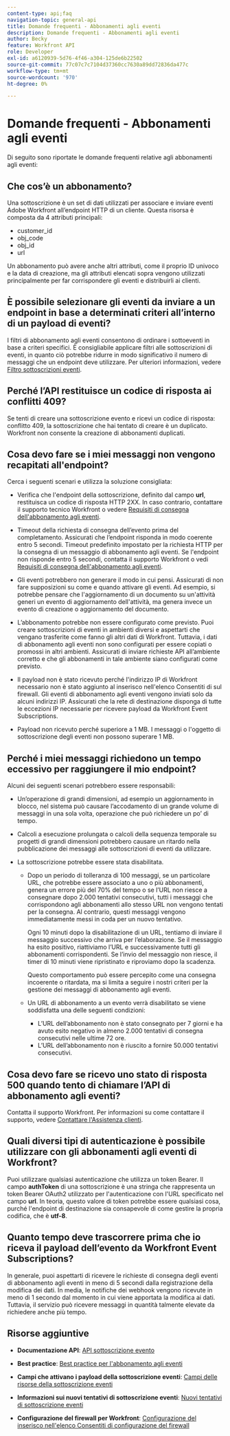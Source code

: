 ```yaml
---
content-type: api;faq
navigation-topic: general-api
title: Domande frequenti - Abbonamenti agli eventi
description: Domande frequenti - Abbonamenti agli eventi
author: Becky
feature: Workfront API
role: Developer
exl-id: a6120939-5d76-4f46-a304-125de6b22502
source-git-commit: 77c07c7c7104d37360cc7630a89dd72836da477c
workflow-type: tm+mt
source-wordcount: '970'
ht-degree: 0%

---
```


# Domande frequenti - Abbonamenti agli eventi

<!--
{{highlighted-preview}}
-->

Di seguito sono riportate le domande frequenti relative agli abbonamenti agli eventi:

## Che cos’è un abbonamento?

Una sottoscrizione è un set di dati utilizzati per associare e inviare eventi Adobe Workfront all’endpoint HTTP di un cliente. Questa risorsa è composta da 4 attributi principali:

* customer_id
* obj_code
* obj_id
* url

Un abbonamento può avere anche altri attributi, come il proprio ID univoco e la data di creazione, ma gli attributi elencati sopra vengono utilizzati principalmente per far corrispondere gli eventi e distribuirli ai clienti.

## È possibile selezionare gli eventi da inviare a un endpoint in base a determinati criteri all’interno di un payload di eventi?

I filtri di abbonamento agli eventi consentono di ordinare i sottoeventi in base a criteri specifici. È consigliabile applicare filtri alle sottoscrizioni di eventi, in quanto ciò potrebbe ridurre in modo significativo il numero di messaggi che un endpoint deve utilizzare. Per ulteriori informazioni, vedere [Filtro sottoscrizioni eventi](../../wf-api/general/event-subs-api.md#event).

## Perché l’API restituisce un codice di risposta ai conflitti 409?

Se tenti di creare una sottoscrizione evento e ricevi un codice di risposta: conflitto 409, la sottoscrizione che hai tentato di creare è un duplicato. Workfront non consente la creazione di abbonamenti duplicati.

## Cosa devo fare se i miei messaggi non vengono recapitati all&#39;endpoint?

Cerca i seguenti scenari e utilizza la soluzione consigliata:

* Verifica che l&#39;endpoint della sottoscrizione, definito dal campo **url**, restituisca un codice di risposta HTTP 2XX. In caso contrario, contattare il supporto tecnico Workfront o vedere [Requisiti di consegna dell&#39;abbonamento agli eventi](../../wf-api/general/setup-event-sub-endpoint.md).

* Timeout della richiesta di consegna dell’evento prima del completamento. Assicurati che l’endpoint risponda in modo coerente entro 5 secondi. Timeout predefinito impostato per la richiesta HTTP per la consegna di un messaggio di abbonamento agli eventi. Se l&#39;endpoint non risponde entro 5 secondi, contatta il supporto Workfront o vedi [Requisiti di consegna dell&#39;abbonamento agli eventi](../../wf-api/general/setup-event-sub-endpoint.md).
* Gli eventi potrebbero non generare il modo in cui pensi. Assicurati di non fare supposizioni su come e quando attivare gli eventi. Ad esempio, si potrebbe pensare che l&#39;aggiornamento di un documento su un&#39;attività generi un evento di aggiornamento dell&#39;attività, ma genera invece un evento di creazione o aggiornamento del documento.
* L’abbonamento potrebbe non essere configurato come previsto. Puoi creare sottoscrizioni di eventi in ambienti diversi e aspettarti che vengano trasferite come fanno gli altri dati di Workfront. Tuttavia, i dati di abbonamento agli eventi non sono configurati per essere copiati o promossi in altri ambienti. Assicurati di inviare richieste API all’ambiente corretto e che gli abbonamenti in tale ambiente siano configurati come previsto.
* Il payload non è stato ricevuto perché l&#39;indirizzo IP di Workfront necessario non è stato aggiunto al inserisco nell&#39;elenco Consentiti di sul firewall. Gli eventi di abbonamento agli eventi vengono inviati solo da alcuni indirizzi IP. Assicurati che la rete di destinazione disponga di tutte le eccezioni IP necessarie per ricevere payload da Workfront Event Subscriptions.
* Payload non ricevuto perché superiore a 1 MB. I messaggi o l&#39;oggetto di sottoscrizione degli eventi non possono superare 1 MB.

## Perché i miei messaggi richiedono un tempo eccessivo per raggiungere il mio endpoint?

Alcuni dei seguenti scenari potrebbero essere responsabili:

* Un’operazione di grandi dimensioni, ad esempio un aggiornamento in blocco, nel sistema può causare l’accodamento di un grande volume di messaggi in una sola volta, operazione che può richiedere un po’ di tempo.
* Calcoli a esecuzione prolungata o calcoli della sequenza temporale su progetti di grandi dimensioni potrebbero causare un ritardo nella pubblicazione dei messaggi alle sottoscrizioni di eventi da utilizzare.
* La sottoscrizione potrebbe essere stata disabilitata.

   * Dopo un periodo di tolleranza di 100 messaggi, se un particolare URL, che potrebbe essere associato a uno o più abbonamenti, genera un errore più del 70% del tempo o se l’URL non riesce a consegnare dopo 2.000 tentativi consecutivi, tutti i messaggi che corrispondono agli abbonamenti allo stesso URL non vengono tentati per la consegna. Al contrario, questi messaggi vengono immediatamente messi in coda per un nuovo tentativo.

     Ogni 10 minuti dopo la disabilitazione di un URL, tentiamo di inviare il messaggio successivo che arriva per l’elaborazione. Se il messaggio ha esito positivo, riattiviamo l’URL e successivamente tutti gli abbonamenti corrispondenti. Se l’invio del messaggio non riesce, il timer di 10 minuti viene ripristinato e riproviamo dopo la scadenza.

     Questo comportamento può essere percepito come una consegna incoerente o ritardata, ma si limita a seguire i nostri criteri per la gestione dei messaggi di abbonamento agli eventi.

   * Un URL di abbonamento a un evento verrà disabilitato se viene soddisfatta una delle seguenti condizioni:

      * L’URL dell’abbonamento non è stato consegnato per 7 giorni e ha avuto esito negativo in almeno 2.000 tentativi di consegna consecutivi nelle ultime 72 ore.
      * L’URL dell’abbonamento non è riuscito a fornire 50.000 tentativi consecutivi.

## Cosa devo fare se ricevo uno stato di risposta 500 quando tento di chiamare l’API di abbonamento agli eventi?

Contatta il supporto Workfront. Per informazioni su come contattare il supporto, vedere [Contattare l&#39;Assistenza clienti](../../workfront-basics/tips-tricks-and-troubleshooting/contact-customer-support.md).

## Quali diversi tipi di autenticazione è possibile utilizzare con gli abbonamenti agli eventi di Workfront?

Puoi utilizzare qualsiasi autenticazione che utilizza un token Bearer. Il campo **authToken** di una sottoscrizione è una stringa che rappresenta un token Bearer OAuth2 utilizzato per l&#39;autenticazione con l&#39;URL specificato nel campo **url**. In teoria, questo valore di token potrebbe essere qualsiasi cosa, purché l&#39;endpoint di destinazione sia consapevole di come gestire la propria codifica, che è **utf-8**.

## Quanto tempo deve trascorrere prima che io riceva il payload dell’evento da Workfront Event Subscriptions?

In generale, puoi aspettarti di ricevere le richieste di consegna degli eventi di abbonamento agli eventi in meno di 5 secondi dalla registrazione della modifica dei dati. In media, le notifiche dei webhook vengono ricevute in meno di 1 secondo dal momento in cui viene apportata la modifica ai dati. Tuttavia, il servizio può ricevere messaggi in quantità talmente elevate da richiedere anche più tempo.

## Risorse aggiuntive

* **Documentazione API**: [API sottoscrizione evento](../../wf-api/general/event-subs-api.md)

* **Best practice**: [Best practice per l&#39;abbonamento agli eventi](../../wf-api/general/event-sub-best-practice.md)

* **Campi che attivano i payload della sottoscrizione eventi**: [Campi delle risorse della sottoscrizione eventi](../../wf-api/api/event-sub-resource-fields.md)

* **Informazioni sui nuovi tentativi di sottoscrizione eventi**: [Nuovi tentativi di sottoscrizione eventi](../../wf-api/api/event-sub-retries.md)

* **Configurazione del firewall per Workfront**: [Configurazione del inserisco nell&#39;elenco Consentiti di configurazione del firewall](../../administration-and-setup/get-started-wf-administration/configure-your-firewall.md)
